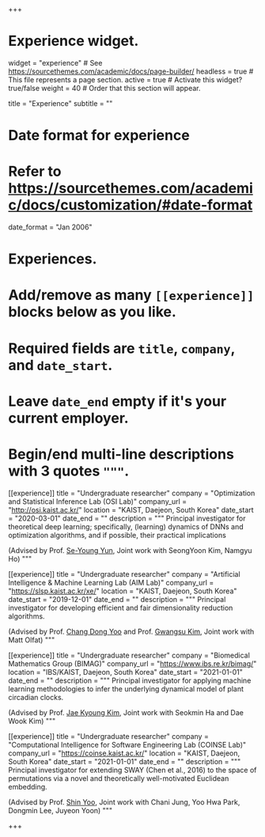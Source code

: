 +++
# Experience widget.
widget = "experience"  # See https://sourcethemes.com/academic/docs/page-builder/
headless = true  # This file represents a page section.
active = true  # Activate this widget? true/false
weight = 40  # Order that this section will appear.

title = "Experience"
subtitle = ""

# Date format for experience
#   Refer to https://sourcethemes.com/academic/docs/customization/#date-format
date_format = "Jan 2006"

# Experiences.
#   Add/remove as many `[[experience]]` blocks below as you like.
#   Required fields are `title`, `company`, and `date_start`.
#   Leave `date_end` empty if it's your current employer.
#   Begin/end multi-line descriptions with 3 quotes `"""`.
[[experience]]
  title = "Undergraduate researcher"
  company = "Optimization and Statistical Inference Lab (OSI Lab)"
  company_url = "http://osi.kaist.ac.kr/"
  location = "KAIST, Daejeon, South Korea"
  date_start = "2020-03-01"
  date_end = ""
  description = """
  Principal investigator for theoretical deep learning; specifically, (learning) dynamics of DNNs and optimization algorithms, and if possible, their practical implications

  (Advised by Prof. [Se-Young Yun](https://fbsqkd.github.io/), Joint work with SeongYoon Kim, Namgyu Ho)
  """

[[experience]]
  title = "Undergraduate researcher"
  company = "Artificial Intelligence & Machine Learning Lab (AIM Lab)"
  company_url = "https://slsp.kaist.ac.kr/xe/"
  location = "KAIST, Daejeon, South Korea"
  date_start = "2019-12-01"
  date_end = ""
  description = """
  Principal investigator for developing efficient and fair dimensionality reduction algorithms.

  (Advised by Prof. [Chang Dong Yoo](https://slsp.kaist.ac.kr/xe/index.php?mid=bio) and Prof. [Gwangsu Kim](https://slsp.kaist.ac.kr/xe/index.php?mid=Visiting_Scholars), Joint work with Matt Olfat)
  """

[[experience]]
  title = "Undergraduate researcher"
  company = "Biomedical Mathematics Group (BIMAG)"
  company_url = "https://www.ibs.re.kr/bimag/"
  location = "IBS/KAIST, Daejeon, South Korea"
  date_start = "2021-01-01"
  date_end = ""
  description = """
  Principal investigator for applying machine learning methodologies to infer the underlying dynamical model of plant circadian clocks.

  (Advised by Prof. [Jae Kyoung Kim](mathsci.kaist.ac.kr/~jaekkim/), Joint work with Seokmin Ha and Dae Wook Kim)
  """

[[experience]]
  title = "Undergraduate researcher"
  company = "Computational Intelligence for Software Engineering Lab (COINSE Lab)"
  company_url = "https://coinse.kaist.ac.kr/"
  location = "KAIST, Daejeon, South Korea"
  date_start = "2021-01-01"
  date_end = ""
  description = """
  Principal investigator for extending SWAY (Chen et al., 2016) to the space of permutations via a novel and theoretically well-motivated Euclidean embedding.

  (Advised by Prof. [Shin Yoo](https://coinse.kaist.ac.kr/members/shin.yoo/), Joint work with Chani Jung, Yoo Hwa Park, Dongmin Lee, Juyeon Yoon)
  """

+++
